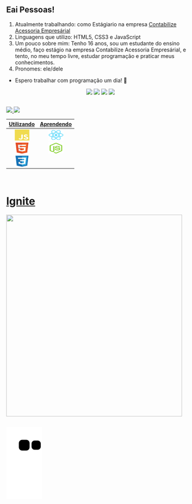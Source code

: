## Eai Pessoas!

<ol>
  <li> Atualmente trabalhando: como Estágiario na empresa <a href="https://www.contabilizeae.com.br" target="_blank">Contabilize Acessoria Empresárial</a> </li>
  <li> Linguagens que utilizo: HTML5, CSS3 e JavaScript </li>
  <li> Um pouco sobre mim: Tenho 16 anos, sou um estudante do ensino médio, faço estágio na empresa Contabilize Acessoria Empresárial, e tento, no meu tempo livre, estudar programação e praticar meus conhecimentos. </li>
  <li> Pronomes: ele/dele </li>
</ol>

<ul>
  <li>Espero trabalhar com programação um dia! 🙌</li>
</ul>

<div align="center">
  <a href="https://www.linkedin.com/in/gustavoramos32/"><img src="https://img.shields.io/badge/LinkedIn-0077B5?style=for-the-badge&logo=linkedin&logoColor=white"></a>
  <a href="mailto:gustavo.ramos.silva.santos@gmail.com"><img src="https://img.shields.io/badge/Gmail-D14836?style=for-the-badge&logo=gmail&logoColor=white"></a>
  <a href="https://wa.me/5511971689500"><img src="https://img.shields.io/badge/WhatsApp-25D366?style=for-the-badge&logo=whatsapp&logoColor=white"></a>
  <a href="https://app.rocketseat.com.br/me/guusta"><img height="28.7" src="https://uploaddeimagens.com.br/images/003/426/201/original/iconerocketseat.png?1631485844"></a>
</div>
  
##

<div>
  <a href="https://github.com/Gustavo032">
  <img height="170em" src="https://github-readme-stats.vercel.app/api?username=Gustavo032&show_icons=true&theme=midnight-purple&include_all_commits=true&count_private=true&border_color=9644f4&custom_title=Esses são meus status:"/>  
  <img height="170em" src="https://github-readme-stats.vercel.app/api/top-langs/?username=Gustavo032&layout=compact&langs_count=7&theme=midnight-purple&border_color=9644f4&custom_title=Top Linguagens usadas:"/>
</div>

  


Utilizando   | Aprendendo
 :---------: | :------:
<img align="center" alt="Gustavo-Js" height="30" width="40" src="https://raw.githubusercontent.com/devicons/devicon/master/icons/javascript/javascript-plain.svg"> | <img align="center" alt="Gustavo-React" height="30" width="40" src="https://raw.githubusercontent.com/devicons/devicon/master/icons/react/react-original.svg">
<img align="center" alt="Gustavo-HTML" height="30" width="40" src="https://raw.githubusercontent.com/devicons/devicon/master/icons/html5/html5-original.svg"> | <img align="center" alt="Gustavo-Node" height="30" width="40" src="https://raw.githubusercontent.com/devicons/devicon/master/icons/nodejs/nodejs-original.svg">
<img align="center" alt="Gustavo-CSS" height="30" width="40" src="https://raw.githubusercontent.com/devicons/devicon/master/icons/css3/css3-original.svg"> |

  <br>
  
  <h1>Ignite</h1>
<img align="center" height="540" width="470"  src="https://cdn.discordapp.com/attachments/888964420938641411/888964582213816340/Passaporte-react-js.png">
    
 

  
##
  

![Snake animation](https://github.com/Gustavo032/Gustavo032/blob/output/github-contribution-grid-snake.svg)
 
